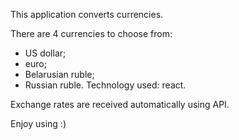 This application converts currencies. 

There are 4 currencies to choose from: 
- US dollar; 
- euro; 
- Belarusian ruble; 
- Russian ruble. 
Technology used: react.

Exchange rates are received automatically using API.

Enjoy using :)
